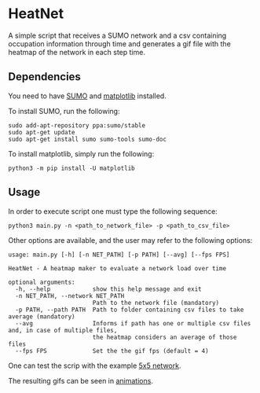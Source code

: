 # HeatNet
A simple script that receives a SUMO network and a csv containing occupation information through time and generates
a gif file with the heatmap of the network in each step time.

## Dependencies 
You need to have [SUMO](https://github.com/eclipse/sumo) and [matplotlib](https://matplotlib.org/) installed. 

To install SUMO, run the following:

```
sudo add-apt-repository ppa:sumo/stable
sudo apt-get update
sudo apt-get install sumo sumo-tools sumo-doc 
```

To install matplotlib, simply run the following:

```
python3 -m pip install -U matplotlib
```


## Usage
In order to execute script one must type the following sequence:

```
python3 main.py -n <path_to_network_file> -p <path_to_csv_file>
```

Other options are available, and the user may refer to the following options:

```
usage: main.py [-h] [-n NET_PATH] [-p PATH] [--avg] [--fps FPS]

HeatNet - A heatmap maker to evaluate a network load over time

optional arguments:
  -h, --help            show this help message and exit
  -n NET_PATH, --network NET_PATH
                        Path to the network file (mandatory)
  -p PATH, --path PATH  Path to folder containing csv files to take average (mandatory)
  --avg                 Informs if path has one or multiple csv files and, in case of multiple files, 
                        the heatmap considers an average of those files
  --fps FPS             Set the the gif fps (default = 4)
```

One can test the scrip with the example [5x5 network](https://github.com/guidytz/HeatNet/tree/master/scenario/5x5).

The resulting gifs can be seen in [animations](https://github.com/guidytz/HeatNet/tree/master/animations).